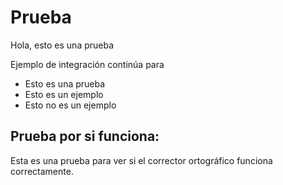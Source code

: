 # Prueba

Hola, esto es una prueba

Ejemplo de integración continúa para

* Esto es una prueba
* Esto es un ejemplo
* Esto no es un ejemplo

## Prueba por si funciona:

Esta es una prueba para ver si el corrector ortográfico funciona correctamente.
